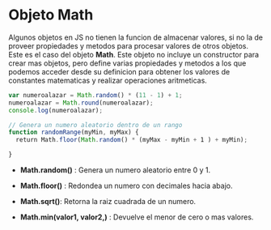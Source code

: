 # Objeto Math

Algunos objetos en JS no tienen la funcion de almacenar valores, si no la de proveer propiedades y metodos para procesar valores de otros objetos. Este es el caso del objeto **Math**. Este objeto no incluye un constructor para crear mas objetos, pero define varias propiedades y metodos a los que podemos acceder desde su definicion para obtener los valores de constantes matematicas y realizar operaciones aritmeticas.

```javascript
var numeroalazar = Math.random() * (11 - 1) + 1;
numeroalazar = Math.round(numeroalazar);
console.log(numeroalazar);

// Genera un numero aleatorio dentro de un rango
function randomRange(myMin, myMax) {
  return Math.floor(Math.random() * (myMax - myMin + 1 ) + myMin);

}
```

* **Math.random()** : Genera un numero aleatorio entre 0 y 1.

* **Math.floor()** : Redondea un numero con decimales hacia abajo.
* **Math.sqrt()**: Retorna la raiz cuadrada de un numero.
* **Math.min(valor1, valor2,)** : Devuelve el menor de cero o mas valores.